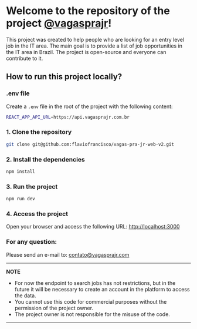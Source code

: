 # Welcome to the repository of the project [@vagasprajr](https://x.com/vagasprajr)!

This project was created to help people who are looking for an entry level job in the IT area. The main goal is to provide a list of job opportunities in the IT area in Brazil. The project is open-source and everyone can contribute to it.

## How to run this project locally?

### .env file

Create a `.env` file in the root of the project with the following content:

```bash
REACT_APP_API_URL=https://api.vagasprajr.com.br
```

### 1. Clone the repository

```bash
git clone git@github.com:flaviofrancisco/vagas-pra-jr-web-v2.git
```

### 2. Install the dependencies

```bash
npm install
```

### 3. Run the project

```bash
npm run dev
```

### 4. Access the project

Open your browser and access the following URL: [http://localhost:3000](http://localhost:3000)

### For any question:

Please send an e-mail to: [contato@vagasprajr.com](mailto:contato@vagasprajr.com.br)

---

**NOTE**

- For now the endpoint to search jobs has not restrictions, but in the future it will be necessary to create an account in the platform to access the data.
- You cannot use this code for commercial purposes without the permission of the project owner.
- The project owner is not responsible for the misuse of the code.

---
